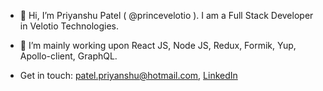 - 👋 Hi, I’m Priyanshu Patel ( @princevelotio ). I am a Full  Stack Developer in Velotio Technologies.
- 👀 I’m mainly working upon React JS, Node JS, Redux, Formik, Yup, Apollo-client, GraphQL.

- Get in touch: patel.priyanshu@hotmail.com, [LinkedIn](https://www.linkedin.com/in/patel-priyanshu/)

<!---
princevelotio/princevelotio is a ✨ special ✨ repository because its `README.md` (this file) appears on your GitHub profile.
You can click the Preview link to take a look at your changes.
--->
